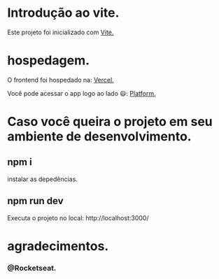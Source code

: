 # Introdução ao vite.
Este projeto foi inicializado com <a href="https://vitejs.dev/guide/">Vite.</a>

# hospedagem.
O frontend foi hospedado na: <a href="https://vercel.com/">Vercel.</a>

Você pode acessar o app logo ao lado &#x1F603;:
<a href="https://ignite-bpg2zp4cj-mateusfelixdias.vercel.app/">Platform.</a>

# Caso você queira o projeto em seu ambiente de desenvolvimento.
<h2>npm i</h2>
instalar as depedências.

<h2>npm run dev</h2>
Executa o projeto no local: http://localhost:3000/

# agradecimentos.
<h3>@Rocketseat.</h3>